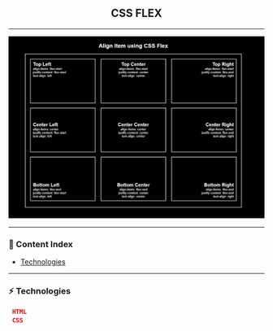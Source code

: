 <h2 align="center">CSS FLEX</h2>

---

![Image](https://github.com/lipex360x/css-flex/blob/master/assets/screen.jpg)

---

### :bookmark_tabs: Content Index

- [Technologies](#zap-technologies)

---

### :zap: Technologies

```json
 HTML
 CSS
```